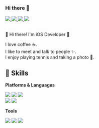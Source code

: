 ### Hi there 👋

<div style={ display: flex; flex-direction: row; }>
  <a href="https://medium.com/@jeongjaeyn" >
    <img src="https://img.shields.io/badge/blog-000000?style=flat-square&logo=Medium&logoColor=white"/>  
  </a>
  <a href="mailto:jeongjaeyn@gmail.com" >
    <img src="https://img.shields.io/badge/jeongjaeyn@gmail.com-EA4335?style=flat-square&logo=Gmail&logoColor=white"/>
  </a>
  <a href="https://www.linkedin.com/in/jae-yun-cheong-47710922b/" >
    <img src="https://img.shields.io/badge/JaeyunCheong-0A66C2?style=flat-square&logo=LinkedIn&logoColor=white"/>  
  </a>
  <a href="https://twitter.com/CheongJaeyun" >
    <img src="https://img.shields.io/badge/@CheongJaeyun-1DA1F2?style=flat-square&logo=Twitter&logoColor=white"/>
  </a>
</div>

<br />

👋 Hi there! I'm iOS Developer 🚀 

I love coffee ☕️. <br />
I like to meet and talk to people ✨.  <br />
I enjoy playing tennis and taking a photo 📸.  <br />


## 💪 Skills

**Platforms & Languages**
<div style={ display: flex; flex-direction: row; }>
  <img src="https://img.shields.io/badge/iOS-000000?style=flat-square&logo=iOS&logoColor=white"/>
  <img src="https://img.shields.io/badge/React-61DAFB?style=flat-square&logo=React&logoColor=white"/>
  <img src="https://img.shields.io/badge/Vue-4FC08D?style=flat-square&logo=Vue.js&logoColor=white"/>
</div>

<div style={ display: flex; flex-direction: row; }>
  <img src="https://img.shields.io/badge/Swift-F05138?style=flat-square&logo=Swift&logoColor=white"/>
  <img src="https://img.shields.io/badge/JavaScript-F7DF1E?style=flat-square&logo=JavaScript&logoColor=white"/>
</div>

**Tools**
<div style={ display: flex; flex-direction: row; }>
  <img src="https://img.shields.io/badge/Git-F05032?style=flat-square&logo=Git&logoColor=white"/>
  <img src="https://img.shields.io/badge/Firebase-FFCA28?style=flat-square&logo=Firebase&logoColor=white"/>
  <img src="https://img.shields.io/badge/Next.js-000000?style=flat-square&logo=Next.js&logoColor=white"/>
</div>


<!--
**imparang/imparang** is a ✨ _special_ ✨ repository because its `README.md` (this file) appears on your GitHub profile.

Here are some ideas to get you started:

- 🔭 I’m currently working on ...
- 🌱 I’m currently learning ...
- 👯 I’m looking to collaborate on ...
- 🤔 I’m looking for help with ...
- 💬 Ask me about ...
- 📫 How to reach me: ...
- 😄 Pronouns: ...
- ⚡ Fun fact: ...
-->
